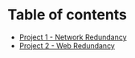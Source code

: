 # Table of contents

* [Project 1 - Network Redundancy](README.md)
* [Project 2 - Web Redundancy](project-2-web-redundancy.md)
